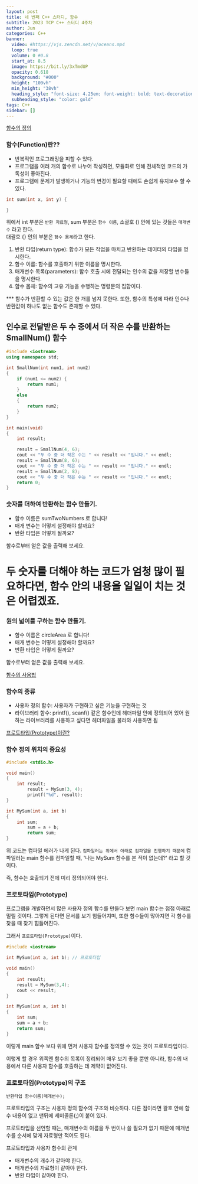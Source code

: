 ```yaml
---
layout: post
title: 네 번째 C++ 스터디, 함수
subtitle: 2023 TCP C++ 스터디 4주차
author: Jun
categories: C++
banner:
  video: #https://vjs.zencdn.net/v/oceans.mp4
  loop: true
  volume: 0 #0.8
  start_at: 8.5
  image: https://bit.ly/3xTmdUP
  opacity: 0.618
  background: "#000"
  height: "100vh"
  min_height: "38vh"
  heading_style: "font-size: 4.25em; font-weight: bold; text-decoration: underline"
  subheading_style: "color: gold"
tags: C++
sidebar: []
---
```


[함수의 정의](http://www.tcpschool.com/cpp/cpp_function_basic)


### 함수(Function)란??

* 반복적인 프로그래밍을 피할 수 있다.
* 프로그램을 여러 개의 함수로 나누어 작성하면, 모듈화로 인해 전체적인 코드의 가독성이 좋아진다.
* 프로그램에 문제가 발생하거나 기능의 변경이 필요할 때에도 손쉽게 유지보수 할 수 있다.

```C++
int sum(int x, int y) {

}
```

위에서 int 부분은 `반환 자료형`, sum 부분은 `함수 이름`, 소괄호 () 안에 있는 것들은 `매개변수` 라고 한다.   
대괄호 {} 안의 부분은 `함수 몸체`라고 한다. 

1. 반환 타입(return type): 함수가 모든 작업을 마치고 반환하는 데이터의 타입을 명시한다.
2. 함수 이름: 함수를 호출하기 위한 이름을 명시한다.
3. 매개변수 목록(parameters): 함수 호출 시에 전달되는 인수의 값을 저장할 변수들을 명시한다.
4. 함수 몸체: 함수의 고유 기능을 수행하는 명령문의 집합이다.


*** 함수가 반환할 수 있는 값은 한 개를 넘지 못한다.
또한, 함수의 특성에 따라 인수나 반환값이 하나도 없는 함수도 존재할 수 있다. 




## 인수로 전달받은 두 수 중에서 더 작은 수를 반환하는 SmallNum() 함수

```C++
#include <iostream>
using namespace std; 

int SmallNum(int num1, int num2) 
{
    if (num1 <= num2) {
        return num1; 
    }
    else
    {
        return num2; 
    }
}

int main(void) 
{
    int result;

    result = SmallNum(4, 6); 
    cout << "두 수 중 더 작은 수는 " << result << "입니다." << endl;
    result = SmallNum(8, 6); 
    cout << "두 수 중 더 작은 수는 " << result << "입니다." << endl; 
    result = SmallNum(2, 8); 
    cout << "두 수 중 더 작은 수는 " << result << "입니다." << endl;
    return 0; 
}
```



### 숫자를 더하여 반환하는 함수 만들기. 

* 함수 이름은 sumTwoNumbers 로 합니다!
* 매개 변수는 어떻게 설정해야 할까요?
* 반환 타입은 어떻게 될까요?

함수로부터 얻은 값을 출력해 보세요. 


# 두 숫자를 더해야 하는 코드가 엄청 많이 필요하다면, 함수 안의 내용을 일일이 치는 것은 어렵겠죠.


### 원의 넓이를 구하는 함수 만들기.

* 함수 이름은 circleArea 로 합니다!
* 매개 변수는 어떻게 설정해야 할까요?
* 반환 타입은 어떻게 될까요?

함수로부터 얻은 값을 출력해 보세요. 


[함수의 사용법](https://coding-factory.tistory.com/637)

### 함수의 종류

* 사용자 정의 함수: 사용자가 구현하고 싶은 기능을 구현하는 것
* 라이브러리 함수: printf(), scanf() 같은 함수인데 헤더파일 안에 정의되어 있어 원하는 라이브러리를 사용하고 싶다면 헤더파일을 불러와 사용하면 됨


[프로토타입(Prototype)이란?](https://swdoodle.tistory.com/18)

### 함수 정의 위치의 중요성

```C++
#include <stdio.h>

void main()
{
	int result;
    	result = MySum(3, 4);
    	printf("%d", result);
}

int MySum(int a, int b)
{
	int sum;
    	sum = a + b;
    	return sum;
}
```

위 코드는 컴파일 에러가 나게 된다. 
`컴파일러는 위에서 아래로 컴파일을 진행하기 때문에` 컴파일러는 main 함수를 컴파일할 때, '나는 MySum 함수를 본 적이 없는데?' 라고 할 것이다.

즉, 함수는 호출되기 전에 미리 정의되어야 한다. 



### 프로토타입(Prototype)

프로그램을 개발하면서 많은 사용자 정의 함수를 만들다 보면 main 함수는 점점 아래로 밀릴 것이다.
그렇게 된다면 문서를 보기 힘들어지며, 또한 함수들이 많아지면 각 함수를 찾을 때 찾기 힘들어진다.

그래서 `프로토타입(Prototype)`이다.

```C++
#include <iostream>

int MySum(int a, int b); // 프로토타입

void main()
{
    int result; 
    result = MySum(3,4);
    cout << result;
}

int MySum(int a, int b)
{
    int sum; 
    sum = a + b;
    return sum; 
}
```

이렇게 main 함수 보다 위에 먼저 사용자 함수를 정의할 수 있는 것이 프로토타입이다.

이렇게 할 경우 위쪽엔 함수의 목록이 정리되어 매우 보기 좋을 뿐만 아니라, 함수의 내용에서 다른 사용자 함수를 호출하는 데 제약이 없어진다. 

### 프로토타입(Prototype)의 구조

`반환타입 함수이름(매개변수);`

프로토타입의 구조는 사용자 정의 함수의 구조와 비슷하다.
다른 점이라면 괄호 안에 함수 내용이 없고 맨뒤에 세미콜론(;)이 붙어 있다. 

프로토타입을 선언할 때는, 매개변수의 이름을 두 번이나 쓸 필요가 없기 때문에 매개변수를 순서에 맞게 자료형만 적어도 된다. 

프로토타입과 사용자 함수의 관계
* 매개변수의 개수가 같아야 한다. 
* 매개변수의 자료형이 같아야 한다. 
* 반환 타입이 같아야 한다. 

